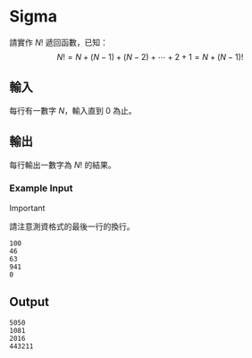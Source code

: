 # Sigma

請實作 $N!$ 遞回函數，已知：
$$N! = N+(N-1)+(N-2)+\cdots+2+1 = N+(N-1)!$$

## 輸入

每行有一數字 $N$，輸入直到 0 為止。

## 輸出

每行輸出一數字為 $N!$ 的結果。

### Example Input

> [!IMPORTANT]
>
> 請注意測資格式的最後一行的換行。

```plain
100
46
63
941
0

```

## Output

```plain
5050
1081
2016
443211

```
